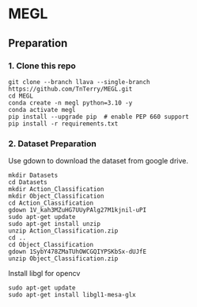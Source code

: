 # MEGL

## Preparation

### 1. Clone this repo
```
git clone --branch llava --single-branch https://github.com/TnTerry/MEGL.git
cd MEGL
conda create -n megl python=3.10 -y
conda activate megl
pip install --upgrade pip  # enable PEP 660 support
pip install -r requirements.txt
```

### 2. Dataset Preparation
Use gdown to download the dataset from google drive.

```Shell
mkdir Datasets
cd Datasets
mkdir Action_Classification
mkdir Object_Classification
cd Action_Classification
gdown 1V_kah3MZuHG7UUyPAlg27M1kjnil-uPI
sudo apt-get update
sudo apt-get install unzip
unzip Action_Classification.zip
cd ..
cd Object_Classification
gdown 1SybY478ZMaTUhOWCGQIYPSKbSx-dUJfE
unzip Object_Classification.zip
```

Install libgl for opencv
```Shell
sudo apt-get update
sudo apt-get install libgl1-mesa-glx
```
